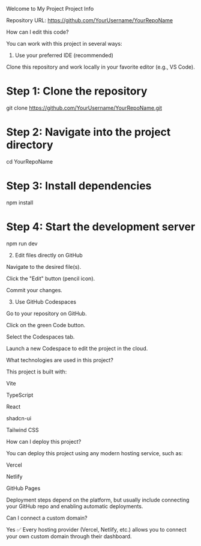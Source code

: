 Welcome to My Project
Project Info

Repository URL: https://github.com/YourUsername/YourRepoName

How can I edit this code?

You can work with this project in several ways:

1. Use your preferred IDE (recommended)

Clone this repository and work locally in your favorite editor (e.g., VS Code).

# Step 1: Clone the repository
git clone https://github.com/YourUsername/YourRepoName.git

# Step 2: Navigate into the project directory
cd YourRepoName

# Step 3: Install dependencies
npm install

# Step 4: Start the development server
npm run dev

2. Edit files directly on GitHub

Navigate to the desired file(s).

Click the "Edit" button (pencil icon).

Commit your changes.

3. Use GitHub Codespaces

Go to your repository on GitHub.

Click on the green Code button.

Select the Codespaces tab.

Launch a new Codespace to edit the project in the cloud.

What technologies are used in this project?

This project is built with:

Vite

TypeScript

React

shadcn-ui

Tailwind CSS

How can I deploy this project?

You can deploy this project using any modern hosting service, such as:

Vercel

Netlify

GitHub Pages

Deployment steps depend on the platform, but usually include connecting your GitHub repo and enabling automatic deployments.

Can I connect a custom domain?

Yes ✅
Every hosting provider (Vercel, Netlify, etc.) allows you to connect your own custom domain through their dashboard.
